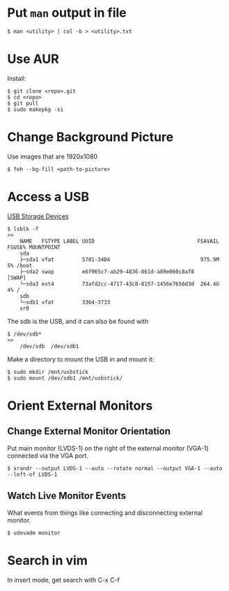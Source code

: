 # Put `man` output in file
`$ man <utility> | col -b > <utility>.txt`

# Use AUR
Install:

```
$ git clone <repo>.git
$ cd <repo>
$ git pull
$ sudo makepkg -si

```

# Change Background Picture
Use images that are 1920x1080
```
$ feh --bg-fill <path-to-picture>
```

# Access a USB
[USB Storage Devices](https://wiki.archlinux.org/index.php/USB_storage_devices)
```
$ lsblk -f
>>
    NAME   FSTYPE LABEL UUID                                 FSAVAIL FSUSE% MOUNTPOINT
    sda
    ├─sda1 vfat         5701-34D4                             975.9M     5% /boot
    ├─sda2 swap         e6f965c7-ab29-4836-861d-a89e060c8af8                [SWAP]
    └─sda3 ext4         73afd2cc-4717-43c8-8157-1456e7656d3d  264.4G     4% /
    sdb
    └─sdb1 vfat         3364-3733
    sr0
```

The sdb is the USB, and it can also be found with
```
$ /dev/sdb*
>>
    /dev/sdb  /dev/sdb1
```

Make a directory to mount the USB in and mount it:
```
$ sudo mkdir /mnt/usbstick
$ sudo mount /dev/sdb1 /mnt/usbstick/
```

# Orient External Monitors
## Change External Monitor Orientation
Put main monitor (LVDS-1) on the right of the external monitor (VGA-1) connected via the VGA port.

```
$ xrandr --output LVDS-1 --auto --rotate normal --output VGA-1 --auto --left-of LVDS-1
```

## Watch Live Monitor Events
What events from things like connecting and disconnecting external monitor.
```
$ udevadm monitor
```

# Search in vim
In insert mode, get search with C-x C-f
